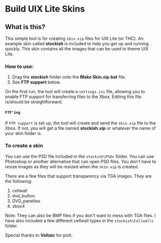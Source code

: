# Build UIX Lite Skins

## What is this?

This simple tool is for creating `skin.xip` files for UIX Lite (or THC). An example skin called **stockish** is included to help you get up and running quickly. This skin contains all the images that can be used to theme UIX Lite.

### How to use:

1. Drag the **stockish** folder onto the **Make Skin.xip.bat** file.
2. See **FTP support** below.

On the first run, the tool will create a `settings.ini` file, allowing you to enable FTP support for transferring files to the Xbox. Editing this file is/should be straightforward.

#### `FTP'ing`
If `FTP support` is set up, the tool will create and send the `skin.xip` file to the Xbox. If not, you will get a file named **stockish.xip** or whatever the name of your skin folder is.

### To create a skin
You can use the PSD file included in the `stockish\PSDs` folder. You can use Photoshop or another alternative that can open PSD files. You don't have to resize images as they will be resized when the `skin.xip` is created.

There are a few files that support transparency via TGA images. They are the following:
1. cellwall
2. dvd_button
3. DVD_paneltex
4. xbox4

Note: They can also be BMP files if you don't want to mess with TGA files. I have also included a few different cellwall types in the `stockish\Cellwalls` folder.

Special thanks to **Voltaic** for pixit.
